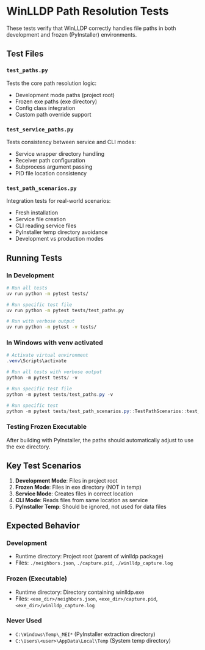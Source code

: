 # WinLLDP Path Resolution Tests

These tests verify that WinLLDP correctly handles file paths in both development and frozen (PyInstaller) environments.

## Test Files

### `test_paths.py`
Tests the core path resolution logic:
- Development mode paths (project root)
- Frozen exe paths (exe directory)
- Config class integration
- Custom path override support

### `test_service_paths.py`
Tests consistency between service and CLI modes:
- Service wrapper directory handling
- Receiver path configuration
- Subprocess argument passing
- PID file location consistency

### `test_path_scenarios.py`
Integration tests for real-world scenarios:
- Fresh installation
- Service file creation
- CLI reading service files
- PyInstaller temp directory avoidance
- Development vs production modes

## Running Tests

### In Development
```bash
# Run all tests
uv run python -m pytest tests/

# Run specific test file
uv run python -m pytest tests/test_paths.py

# Run with verbose output
uv run python -m pytest -v tests/
```

### In Windows with venv activated
```powershell
# Activate virtual environment
.venv\Scripts\activate

# Run all tests with verbose output
python -m pytest tests/ -v

# Run specific test file
python -m pytest tests/test_paths.py -v

# Run specific test
python -m pytest tests/test_path_scenarios.py::TestPathScenarios::test_scenario_pyinstaller_temp_ignored -v
```

### Testing Frozen Executable
After building with PyInstaller, the paths should automatically adjust to use the exe directory.

## Key Test Scenarios

1. **Development Mode**: Files in project root
2. **Frozen Mode**: Files in exe directory (NOT in temp)
3. **Service Mode**: Creates files in correct location
4. **CLI Mode**: Reads files from same location as service
5. **PyInstaller Temp**: Should be ignored, not used for data files

## Expected Behavior

### Development
- Runtime directory: Project root (parent of winlldp package)
- Files: `./neighbors.json`, `./capture.pid`, `./winlldp_capture.log`

### Frozen (Executable)
- Runtime directory: Directory containing winlldp.exe
- Files: `<exe_dir>/neighbors.json`, `<exe_dir>/capture.pid`, `<exe_dir>/winlldp_capture.log`

### Never Used
- `C:\Windows\Temp\_MEI*` (PyInstaller extraction directory)
- `C:\Users\<user>\AppData\Local\Temp` (System temp directory)